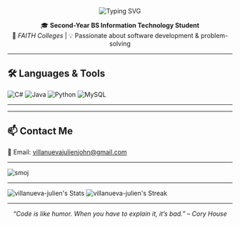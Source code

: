 <!-- Profile README.md -->

<p align="center">
  <img src="https://readme-typing-svg.herokuapp.com?font=Fira+Code&size=24&pause=1000&color=FFFFFF&center=true&vCenter=true&width=500&lines=Hi+there%2C+I'm+Julien+Villanueva!;IT+Student+%7C+Programmer+%7C+Tech+Enthusiast" alt="Typing SVG" />
</p>

<p align="center">
  🎓 <b>Second-Year BS Information Technology Student</b> <br>
  🏫 <i>FAITH Colleges</i> | 💡 Passionate about software development & problem-solving
</p>

---

## 🛠️ Languages & Tools

![C#](https://img.shields.io/badge/C%23-239120?style=flat&logo=c-sharp&logoColor=white)
![Java](https://img.shields.io/badge/Java-007396?style=flat&logo=java&logoColor=white)
![Python](https://img.shields.io/badge/Python-3776AB?style=flat&logo=python&logoColor=white)
![MySQL](https://img.shields.io/badge/MySQL-4479A1?style=flat&logo=mysql&logoColor=white)

---

---

## 📫 Contact Me

📧 Email: [villanuevajulienjohn@gmail.com](mailto:villanuevajulienjohn@gmail)

---
<p align="left"> <img src="https://komarev.com/ghpvc/?username=villanueva-julien&label=Profile%20views&color=0e75b6&style=flat" alt="smoj" /> </p>

---

![villanueva-julien's Stats](https://github-readme-stats.vercel.app/api?username=villanueva-julien&theme=dark&show_icons=true&hide_border=false&count_private=true)
![villanueva-julien's Streak](https://github-readme-streak-stats.herokuapp.com/?user=villanueva-julien&theme=dark&hide_border=false)

---

<p align="center">
  <i>“Code is like humor. When you have to explain it, it’s bad.” – Cory House</i>
</p>
